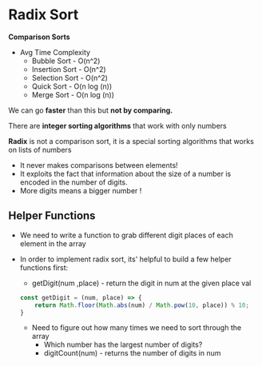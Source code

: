 # Radix Sort



**Comparison Sorts**

- Avg Time Complexity
  - Bubble Sort - O(n^2)
  - Insertion Sort - O(n^2)
  - Selection Sort - O(n^2)
  - Quick Sort - O(n log (n))
  - Merge Sort - O(n log (n))



We can go **faster** than this but **not by comparing.** 

There are **integer sorting algorithms** that work with only numbers

**Radix** is not a comparison sort, it is a special sorting algorithms that works on lists of numbers 

- It never makes comparisons between elements!
- It exploits the fact that information about the size of a number is encoded in the number of digits.
- More digits means a bigger number ! 



## Helper Functions

- We need to write a function to grab different digit places of each element in the array

- In order to implement radix sort, its' helpful to build  a few helper functions first:

  - getDigit(num ,place) - return the digit in num at the given place val

  ```js
  const getDigit = (num, place) => {
      return Math.floor(Math.abs(num) / Math.pow(10, place)) % 10;
  }
  
  
  ```

  - Need to figure out how many times we need to sort through the array
    - Which number has the largest number of digits?	
    - digitCount(num) - returns the number of digits in num



